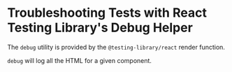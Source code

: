 # Troubleshooting Tests with React Testing Library's Debug Helper

<TimeStamp start="0:30" end="0:40">

The `debug` utility is provided by the `@testing-library/react` render function.

</TimeStamp>

<TimeStamp start="0:50" end="0:53">

`debug` will log all the HTML for a given component.

</TimeStamp>
